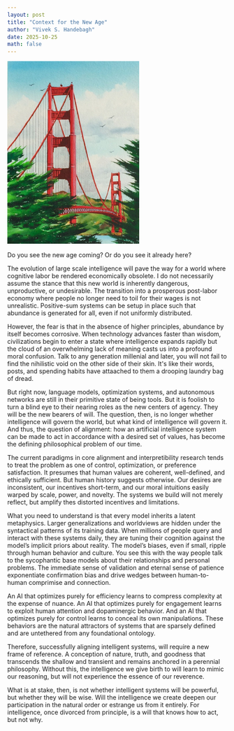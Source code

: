 ```yaml
---
layout: post
title: "Context for the New Age"
author: "Vivek S. Handebagh"
date: 2025-10-25
math: false
---
```


<img src="/assets/images/golden_gate.jpg" alt="golden gate" width="60%" />

Do you see the new age coming? Or do you see it already here?

The evolution of large scale intelligence will pave the way for a world where cognitive labor be rendered economically obsolete. I do not necessarily assume the stance that this new world is inherently dangerous, unproductive, or undesirable. The transition into a prosperous post-labor economy where people no longer need to toil for their wages is not unrealistic. Positive-sum systems can be setup in place such that abundance is generated for all, even if not uniformly distributed. 

However, the fear is that in the absence of higher principles, abundance by itself becomes corrosive. When technology advances faster than wisdom, civilizations begin to enter a state where intelligence expands rapidly but the cloud of an overwhelming lack of meaning casts us into a profound moral confusion. Talk to any generation millenial and later, you will not fail to find the nihilistic void on the other side of their skin. It's like their words, posts, and spending habits have attaached to them a drooping laundry bag of dread.  

But right now, language models, optimization systems, and autonomous networks are still in their primitive state of being tools. But it is foolish to turn a blind eye to their nearing roles as the new centers of agency. They will be the new bearers of will. The question, then, is no longer whether intelligence will govern the world, but what kind of intelligence will govern it. And thus, the question of alignment: how an artificial intelligence system can be made to act in accordance with a desired set of values, has become the defining philosophical problem of our time. 

The current paradigms in core alignment and interpretibility research tends to treat the problem as one of control, optimization, or preference satisfaction. It presumes that human values are coherent, well-defined, and ethically sufficient. But human history suggests otherwise. Our desires are inconsistent, our incentives short-term, and our moral intuitions easily warped by scale, power, and novelty. The systems we build will not merely reflect, but amplify thes distorted incentives and limitations.

What you need to understand is that every model inherits a latent metaphysics. Larger generalizations and worldviews are hidden under the syntactical patterns of its training data. When millions of people query and interact with these systems daily, they are tuning their cognition against the model’s implicit priors about reality. The model’s biases, even if small, ripple through human behavior and culture. You see this with the way people talk to the sycophantic base models about their relationships and personal problems. The immediate sense of validation and eternal sense of patience exponentiate confirmation bias and drive wedges between human-to-human comprimise and connection.

An AI that optimizes purely for efficiency learns to compress complexity at the expense of nuance. An AI that optimizes purely for engagement learns to exploit human attention and dopaminergic behavior. And an AI that optimizes purely for control learns to conceal its own manipulations. These behaviors are the natural attractors of systems that are sparsely defined and are untethered from any foundational ontology.

Therefore, successfully aligning intelligent systems, will require a new frame of reference. A conception of nature, truth, and goodness that transcends the shallow and transient and remains anchored in a perennial philosophy. Without this, the intelligence we give birth to will learn to mimic our reasoning, but will not experience the essence of our reverence.

What is at stake, then, is not whether intelligent systems will be powerful, but whether they will be wise. Will the intelligence we create deepen our participation in the natural order or estrange us from it entirely. For intelligence, once divorced from principle, is a will that knows how to act, but not why.
